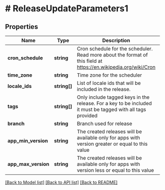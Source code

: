 # # ReleaseUpdateParameters1

## Properties

Name | Type | Description | Notes
------------ | ------------- | ------------- | -------------
**cron_schedule** | **string** | Cron schedule for the scheduler. Read more about the format of this field at https://en.wikipedia.org/wiki/Cron | [optional] 
**time_zone** | **string** | Time zone for the scheduler | [optional] 
**locale_ids** | **string[]** | List of locale ids that will be included in the release. | [optional] 
**tags** | **string[]** | Only include tagged keys in the release. For a key to be included it must be tagged with all tags provided | [optional] 
**branch** | **string** | Branch used for release | [optional] 
**app_min_version** | **string** | The created releases will be available only for apps with version greater or equal to this value | [optional] 
**app_max_version** | **string** | The created releases will be available only for apps with version less or equal to this value | [optional] 

[[Back to Model list]](../../README.md#documentation-for-models) [[Back to API list]](../../README.md#documentation-for-api-endpoints) [[Back to README]](../../README.md)


